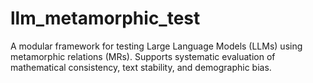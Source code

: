 # llm_metamorphic_test
A modular framework for testing Large Language Models (LLMs) using metamorphic relations (MRs). Supports systematic evaluation of mathematical consistency, text stability, and demographic bias.
